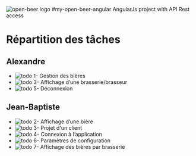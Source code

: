 ![open-beer logo](http://open-beer.kobject.net/img/logo.png "open-beer logo")
#my-open-beer-angular
AngularJs project with API Rest access

# Répartition des tâches

## Alexandre
- ![todo](https://cdn2.iconfinder.com/data/icons/free-basic-icon-set-2/300/17-24.png) 1- Gestion des bières
- ![todo](https://cdn2.iconfinder.com/data/icons/free-basic-icon-set-2/300/17-24.png) 3- Affichage d’une brasserie/brasseur
- ![todo](https://cdn2.iconfinder.com/data/icons/free-basic-icon-set-2/300/17-24.png) 5- Déconnexion

## Jean-Baptiste
- ![todo](https://cdn2.iconfinder.com/data/icons/free-basic-icon-set-2/300/17-24.png) 2- Affichage d’une bière
- ![todo](https://cdn2.iconfinder.com/data/icons/free-basic-icon-set-2/300/17-24.png) 3- Projet d'un client
- ![todo](https://cdn2.iconfinder.com/data/icons/free-basic-icon-set-2/300/17-24.png) 4- Connexion à l’application
- ![todo](https://cdn2.iconfinder.com/data/icons/free-basic-icon-set-2/300/17-24.png) 6- Paramètres de configuration
- ![todo](https://cdn2.iconfinder.com/data/icons/free-basic-icon-set-2/300/17-24.png) 7- Affichage des bières par brasserie
